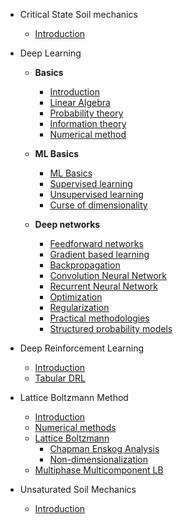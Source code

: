<!-- docs/_sidebar.md -->

* Critical State Soil mechanics

  * [Introduction](critical-state-soil-mechanics/introduction.md)

* Deep Learning
  * **Basics**
    * [Introduction](deep-learning/basics/00-introduction.md)
    * [Linear Algebra](deep-learning/basics/01-linear-algebra.md)
    * [Probability theory](deep-learning/basics/02-probability-theory.md)
    * [Information theory](deep-learning/basics/03-information-theory.md)
    * [Numerical method](deep-learning/basics/04-numerical-methods.md)

  * **ML Basics**  
    * [ML Basics](deep-learning/ml-basics/00-machine-learning-basics.md)
    * [Supervised learning](deep-learning/ml-basics/01-supervised-learning.md)
    * [Unsupervised learning](deep-learning/ml-basics/02-unsupervised-learning.md)
    * [Curse of dimensionality](deep-learning/ml-basics/03-ml-design.md)

  * **Deep networks**  
    * [Feedforward networks](deep-learning/deep-networks/00-feedforward-networks.md)
    * [Gradient based learning](deep-learning/deep-networks/01-gradient-based-learning.md)
    * [Backpropagation](deep-learning/deep-networks/02-backpropagation.md)
    * [Convolution Neural Network](deep-learning/deep-networks/03-cnn.md)
    * [Recurrent Neural Network](deep-learning/deep-networks/04-rnn.md)
    * [Optimization](deep-learning/deep-networks/05-optimization.md)
    * [Regularization](deep-learning/deep-networks/06-regularization.md)
    * [Practical methodologies](deep-learning/deep-networks/07-practical-methodologies.md)
    * [Structured probability models](deep-learning/deep-networks/08-structured-probabilistic-models.md)
    
* Deep Reinforcement Learning
	* [Introduction](drl/00-introduction)
	* [Tabular DRL](drl/01-tabular-drl)	
* Lattice Boltzmann Method
  * [Introduction](lbm/00-background.md)
  * [Numerical methods](lbm/01-numerical-methods.md)
  * [Lattice Boltzmann](lbm/02-lbm/00-lbm.md)
	  * [Chapman Enskog Analysis](lbm/02-lbm/01-chapman-enskog-analysis.md)
	  * [Non-dimensionalization](lbm/02-lbm/02-non-dimensionalization.md)
  * [Multiphase Multicomponent LB](lbm/03-multiphase-multicomponent/00-multiphase-multicomponent.md)

* Unsaturated Soil Mechanics
	* [Introduction](unsaturated-soil-mechanics/00-introduction.md)